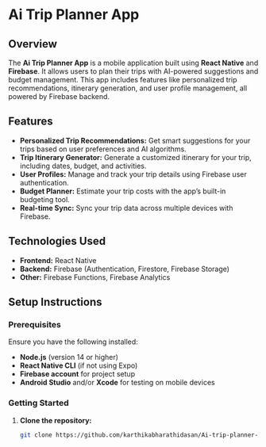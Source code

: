 # Ai Trip Planner App

## Overview
The **Ai Trip Planner App** is a mobile application built using **React Native** and **Firebase**. It allows users to plan their trips with AI-powered suggestions and budget management. This app includes features like personalized trip recommendations, itinerary generation, and user profile management, all powered by Firebase backend.

## Features
- **Personalized Trip Recommendations:** Get smart suggestions for your trips based on user preferences and AI algorithms.
- **Trip Itinerary Generator:** Generate a customized itinerary for your trip, including dates, budget, and activities.
- **User Profiles:** Manage and track your trip details using Firebase user authentication.
- **Budget Planner:** Estimate your trip costs with the app’s built-in budgeting tool.
- **Real-time Sync:** Sync your trip data across multiple devices with Firebase.

## Technologies Used
- **Frontend:** React Native
- **Backend:** Firebase (Authentication, Firestore, Firebase Storage)
- **Other:** Firebase Functions, Firebase Analytics

## Setup Instructions

### Prerequisites
Ensure you have the following installed:
- **Node.js** (version 14 or higher)
- **React Native CLI** (if not using Expo)
- **Firebase account** for project setup
- **Android Studio** and/or **Xcode** for testing on mobile devices

### Getting Started

1. **Clone the repository:**
   ```bash
   git clone https://github.com/karthikabharathidasan/Ai-trip-planner-App.git
